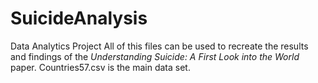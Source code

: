 # SuicideAnalysis
Data Analytics Project
All of this files can be used to recreate the results and findings of the _Understanding Suicide: A First Look into the World_ paper. 
Countries57.csv is the main data set.
